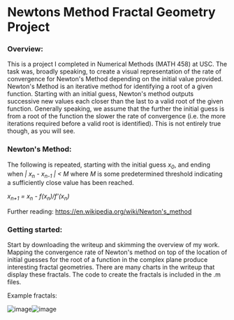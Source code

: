 # Newtons Method Fractal Geometry Project

### Overview:
This is a project I completed in Numerical Methods (MATH 458) at USC. The task was, broadly speaking, to create a visual representation of the rate of convergence for Newton's Method depending on the initial value provided. Newton's Method is an iterative method for identifying a root of a given function. Starting with an initial guess, Newton's method outputs successive new values each closer than the last to a valid root of the given function. Generally speaking, we assume that the further the initial guess is from a root of the function the slower the rate of convergence (i.e. the more iterations required before a valid root is identified). This is not entirely true though, as you will see.

### Newton's Method:
The following is repeated, starting with the initial guess *x<sub>0</sub>*, and ending when *| x<sub>n</sub> - x<sub>n-1</sub> | < M* where *M* is some predetermined threshold indicating a sufficiently close value has been reached.

*x<sub>n+1</sub> = x<sub>n</sub> - f(x<sub>n</sub>)/f'(x<sub>n</sub>)*

Further reading: https://en.wikipedia.org/wiki/Newton's_method

### Getting started:
Start by downloading the writeup and skimming the overview of my work. Mapping the convergence rate of Newton's method on top of the location of initial guesses for the root of a function in the complex plane produce interesting fractal geometries. There are many charts in the writeup that display these fractals. The code to create the fractals is included in the .m files.

Example fractals:

![image](https://user-images.githubusercontent.com/37680054/129309264-2d174702-2873-4b04-90c5-56a80e7bf2f9.png)![image](https://user-images.githubusercontent.com/37680054/129309369-f4651320-cf57-41af-85c1-c45ec70d7479.png)


